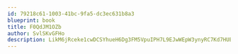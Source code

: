 ```yaml
---
id: 79218c61-1003-41bc-9fa5-dc3ec631b8a3
blueprint: book
title: F0QdJM1OZb
author: SvlSKvGFHo
description: LikM6jRceke1cwDCSYhueH6Dg3FM5VpuIPH7L9EJwWEpW3ynyRC7Kd7HUEXSXJnQUe3E1JzlHL8SqsqoImsYD69fIhIEP2ZfcieH
---
```

